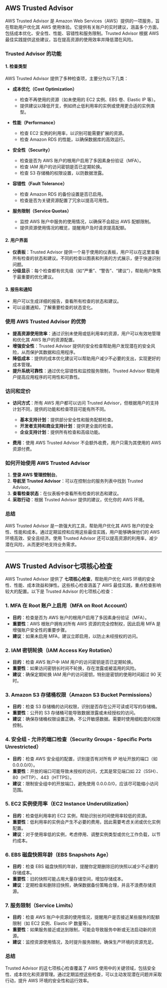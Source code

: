 ## AWS Trusted Advisor

AWS Trusted Advisor 是 Amazon Web Services（AWS）提供的一项服务，旨在帮助用户优化其 AWS 使用体验。它提供有关账户的实时建议，涵盖多个方面，包括成本优化、安全性、性能、容错性和服务限制。Trusted Advisor 根据 AWS 最佳实践提供这些建议，旨在提高资源的使用效率并降低潜在风险。

### Trusted Advisor 的功能

#### 1. **检查类型**
AWS Trusted Advisor 提供了多种检查项，主要分为以下几类：

- **成本优化（Cost Optimization）**
  - 检查不再使用的资源（如未使用的 EC2 实例、EBS 卷、Elastic IP 等）。
  - 提供建议以降低开支，例如终止低利用率的实例或使用更合适的实例类型。

- **性能（Performance）**
  - 检查 EC2 实例的利用率，以识别可能需要扩展的资源。
  - 检查 Amazon RDS 的性能，以确保数据库的高效运行。

- **安全性（Security）**
  - 检查是否为 AWS 账户的根用户启用了多因素身份验证（MFA）。
  - 检查 IAM 用户的访问密钥是否已定期轮换。
  - 检查 S3 存储桶的权限设置，以防数据泄露。

- **容错性（Fault Tolerance）**
  - 检查 Amazon RDS 的备份设置是否已启用。
  - 检查是否为关键资源配置了冗余以提高可用性。

- **服务限制（Service Quotas）**
  - 监控 AWS 账户中服务的使用情况，以确保不会超出 AWS 配额限制。
  - 提供资源使用情况的概览，提醒用户及时请求提高配额。

#### 2. **用户界面**
- **仪表板**：Trusted Advisor 提供一个易于使用的仪表板，用户可以在这里查看所有检查的状态和建议。不同的检查以图表和列表的方式展示，便于快速识别问题。
- **分级显示**：每个检查都有优先级（如“严重”、“警告”、“建议”），帮助用户聚焦于最重要的优化建议。

#### 3. **报告和通知**
- 用户可以生成详细的报告，查看所有检查的状态和建议。
- 可以设置通知，了解重要检查的状态变化。

### 使用 AWS Trusted Advisor 的优势

- **提高资源使用效率**：通过识别未使用或低利用率的资源，用户可以有效地管理和优化其 AWS 账户的资源配置。
- **增强安全性**：Trusted Advisor 提供的安全检查帮助用户发现潜在的安全风险，从而保护其数据和应用程序。
- **降低成本**：提供的成本优化建议可以帮助用户减少不必要的支出，实现更好的成本管理。
- **提升系统可靠性**：通过优化容错性和监控服务限制，Trusted Advisor 帮助用户提高应用程序的可用性和可靠性。

### 访问和定价

- **访问方式**：所有 AWS 用户都可以访问 Trusted Advisor，但根据用户的支持计划不同，提供的功能和检查项目可能有所不同。
  - **基本支持计划**：提供部分安全性和服务配额检查。
  - **开发者支持和商业支持计划**：提供更全面的检查。
  - **企业支持计划**：提供所有检查和高级功能。

- **费用**：使用 AWS Trusted Advisor 不会额外收费，用户只需为其使用的 AWS 资源付费。

### 如何开始使用 AWS Trusted Advisor

1. **登录 AWS 管理控制台**。
2. **导航至 Trusted Advisor**：可以在控制台的服务列表中找到 Trusted Advisor。
3. **查看检查状态**：在仪表板中查看所有检查的状态和建议。
4. **采取行动**：根据 Trusted Advisor 提供的建议，优化你的 AWS 环境。

### 总结
AWS Trusted Advisor 是一款强大的工具，帮助用户优化其 AWS 账户的安全性、性能和成本。通过定期监控和应用这些最佳实践，用户能够确保他们的 AWS 环境高效、安全且经济。使用 Trusted Advisor 还可以提高资源的利用率，减少潜在风险，从而更好地支持业务需求。

---

## AWS Trusted Advisor七项核心检查

AWS Trusted Advisor 提供了 **七项核心检查**，帮助用户优化 AWS 环境的安全性、性能、成本效益和弹性。这些核心检查涵盖了 AWS 最佳实践，重点检查影响较大的配置。以下是 Trusted Advisor 的七项核心检查：

### 1. **MFA 在 Root 账户上启用**（MFA on Root Account）
- **目的**：检查是否为 AWS 账户的根用户启用了多因素身份验证（MFA）。
- **重要性**：AWS 根账户拥有对所有 AWS 资源的完全控制权，因此启用 MFA 是增强账户安全性的重要步骤。
- **建议**：如果未启用 MFA，建议立即启用，以防止未经授权的访问。

### 2. **IAM 密钥轮换**（IAM Access Key Rotation）
- **目的**：检查 AWS 账户中 IAM 用户的访问密钥是否已定期轮换。
- **重要性**：如果访问密钥长时间不轮换，存在泄露或被滥用的风险。
- **建议**：确保定期轮换 IAM 用户的访问密钥，特别是密钥的使用时间超过 90 天时。

### 3. **Amazon S3 存储桶权限**（Amazon S3 Bucket Permissions）
- **目的**：检查 S3 存储桶的访问权限，识别是否存在公开可读或可写的存储桶。
- **重要性**：公开的 S3 存储桶可能导致数据泄露或未经授权的访问。
- **建议**：确保存储桶权限设置正确，不公开敏感数据。需要时使用细粒度的权限控制。

### 4. **安全组 - 允许的端口检查**（Security Groups - Specific Ports Unrestricted）
- **目的**：检查 AWS 安全组的配置，识别是否有对所有 IP 地址开放的端口（如 0.0.0.0/0）。
- **重要性**：开放的端口可能导致未授权的访问，尤其是常见端口如 22（SSH）、80（HTTP）、443（HTTPS）。
- **建议**：限制安全组中的开放端口，避免使用 0.0.0.0/0，应该尽可能缩小访问范围。

### 5. **EC2 实例使用率**（EC2 Instance Underutilization）
- **目的**：检查低利用率的 EC2 实例，帮助识别长时间使用率较低的资源。
- **重要性**：低利用率的实例会产生不必要的费用，因此需要考虑关闭或优化实例配置。
- **建议**：对于使用率低的实例，考虑停用、调整实例类型或优化工作负载，以节约成本。

### 6. **EBS 磁盘快照年龄**（EBS Snapshots Age）
- **目的**：检查 EBS 磁盘快照的年龄，提醒你定期删除旧的快照以减少不必要的存储成本。
- **重要性**：旧的快照可能占用大量存储空间，增加存储成本。
- **建议**：定期检查和删除旧快照，确保数据备份策略合理，并且不浪费存储资源。

### 7. **服务限制**（Service Limits）
- **目的**：检查 AWS 账户中资源的使用情况，提醒用户是否接近某些服务的配额限制（如 EC2 实例、Elastic IP 数量等）。
- **重要性**：如果服务接近或达到限制，可能会导致服务中断或无法启动新的资源。
- **建议**：监控资源使用情况，及时提升服务限制，确保生产环境的资源充足。

### 总结
Trusted Advisor 的这七项核心检查覆盖了 AWS 使用中的关键领域，包括安全性、成本优化和资源管理。通过定期监控这些检查，可以主动发现潜在问题并采取行动，提升 AWS 环境的安全性和运行效率。